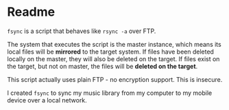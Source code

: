 # Readme
`fsync` is a script that behaves like `rsync -a` over FTP.

The system that executes the script is the master instance, which means its
local files will be **mirrored** to the target system. If files have been
deleted locally on the master, they will also be deleted on the target. If
files exist on the target, but not on master, the files will be **deleted
on the target**.

This script actually uses plain FTP - no encryption support. This is insecure.

I created `fsync` to sync my music library from my computer to my mobile
device over a local network.
